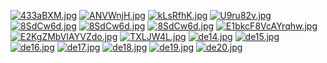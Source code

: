 
[![433aBXM.jpg](https://dl.dropboxusercontent.com/s/71i6m8uddunju5n/de1.jpg?dl=0)](https://dl.dropboxusercontent.com/s/71i6m8uddunju5n/de1.jpg?dl=0)
[![ANVWnjH.jpg](https://dl.dropboxusercontent.com/s/zbipspvhkzcswdb/de%202.jpg?dl=0)](https://dl.dropboxusercontent.com/s/zbipspvhkzcswdb/de%202.jpg?dl=0)
[![kLsRfhK.jpg](https://dl.dropboxusercontent.com/s/3l4pxo3zcvqmtrd/de5.jpg?dl=0)](https://dl.dropboxusercontent.com/s/3l4pxo3zcvqmtrd/de5.jpg?dl=0)
[![U9ru82v.jpg](https://i.imgur.com/U9ru82v.jpg)](https://i.imgur.com/U9ru82v.jpg)
[![8SdCw6d.jpg](https://i.imgur.com/8SdCw6d.jpg)](https://i.imgur.com/8SdCw6d.jpg)
[![8SdCw6d.jpg](https://lh3.googleusercontent.com/pw/ACtC-3c4OwpbdwOYn-LZmLor1eNIyA4oJlUrFQ5kWvDNE9tKb6g4X0mf86eavz_UgHZFVrVwawYRHrHqfCV5BgZwNyFo666ZqJnuGyrky-8l8rSZzHc-qSLtHGSPYi0pY37y7Z_azLGwvYHtbecGlTcbziVO=w1536-h2048-no?authuser=0)](https://lh3.googleusercontent.com/pw/ACtC-3c4OwpbdwOYn-LZmLor1eNIyA4oJlUrFQ5kWvDNE9tKb6g4X0mf86eavz_UgHZFVrVwawYRHrHqfCV5BgZwNyFo666ZqJnuGyrky-8l8rSZzHc-qSLtHGSPYi0pY37y7Z_azLGwvYHtbecGlTcbziVO=w1536-h2048-no?authuser=0)
[![8SdCw6d.jpg](https://lh3.googleusercontent.com/pw/ACtC-3c8q3vFeWDt7ls2KnqOFlEfrn2AJj-XTEPMoWTu_bt2wfUMEYXKrZ0vnTcBJOJRaaA2eVhnOwL13KRy_yMSf2gnJVEZes24Zym-pcsT9tXPdnyVnGr7BPr18lM0fWbBJQMCLJPvHhHGq_lclcT8ZB8T=w1536-h2048-no?authuser=0)](https://lh3.googleusercontent.com/pw/ACtC-3c8q3vFeWDt7ls2KnqOFlEfrn2AJj-XTEPMoWTu_bt2wfUMEYXKrZ0vnTcBJOJRaaA2eVhnOwL13KRy_yMSf2gnJVEZes24Zym-pcsT9tXPdnyVnGr7BPr18lM0fWbBJQMCLJPvHhHGq_lclcT8ZB8T=w1536-h2048-no?authuser=0)
[![E1bkcF8VcAYrqhw.jpg](https://pbs.twimg.com/media/E1bkcF8VcAYErca?format=jpg&name=4096x4096)](https://pbs.twimg.com/media/E1bkcF8VcAYErca?format=jpg&name=4096x4096)
[![E2KgZMbVIAYVZdo.jpg](https://pbs.twimg.com/media/E2KgZMbVIAYVZdo?format=jpg&name=4096x4096)](https://pbs.twimg.com/media/E2KgZMbVIAYVZdo?format=jpg&name=4096x4096)
[![TXLJW4L.jpg](https://i.imgur.com/TXLJW4L.jpg)](https://i.imgur.com/TXLJW4L.jpg)
[![de14.jpg](https://dl.dropboxusercontent.com/s/0itky7rt9stc5uz/de14.jpg?dl=0)](https://dl.dropboxusercontent.com/s/0itky7rt9stc5uz/de14.jpg?dl=0)
[![de15.jpg](https://dl.dropboxusercontent.com/s/tonoeln28l5e1ux/de15.jpg?dl=0)](https://dl.dropboxusercontent.com/s/tonoeln28l5e1ux/de15.jpg?dl=0)
[![de16.jpg](https://dl.dropboxusercontent.com/s/1cq72shdfmoohl7/de16.jpg?dl=0)](https://dl.dropboxusercontent.com/s/1cq72shdfmoohl7/de16.jpg?dl=0)
[![de17.jpg](https://dl.dropboxusercontent.com/s/2i8ye23vj5bnysg/de17.jpg?dl=0)](https://dl.dropboxusercontent.com/s/2i8ye23vj5bnysg/de17.jpg?dl=0)
[![de18.jpg](https://dl.dropboxusercontent.com/s/ntuur629w62y0us/de18.jpg?dl=0)](https://dl.dropboxusercontent.com/s/ntuur629w62y0us/de18.jpg?dl=0)
[![de19.jpg](https://dl.dropboxusercontent.com/s/xy06a9ssdvyvmho/de19.jpg?dl=0)](https://dl.dropboxusercontent.com/s/xy06a9ssdvyvmho/de19.jpg?dl=0)
[![de20.jpg](https://dl.dropboxusercontent.com/s/x6e8xnpv03yjnt8/de20.jpg?dl=0)](https://dl.dropboxusercontent.com/s/x6e8xnpv03yjnt8/de20.jpg?dl=0)
